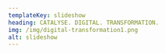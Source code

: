 ```yaml
---
templateKey: slideshow
heading: CATALYSE. DIGITAL. TRANSFORMATION.
img: /img/digital-transformation1.png
alt: slideshow
---
```

